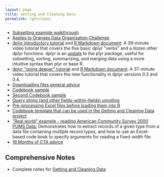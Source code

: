 ```yaml
---
layout: page
title: Getting and Cleaning Data
permalink: /getclean/
---
```


- [Subsetting example walkthrough](http://rpubs.com/thoughtfulbloke/subset)
- [Apples to Oranges Data Organisation Challenge](https://github.com/thoughtfulbloke/faoexample)
- [dplyr introductory tutorial](https://www.youtube.com/watch?v=jWjqLW-u3hc) and [R Markdown document](http://rpubs.com/justmarkham/dplyr-tutorial): A 39-minute video tutorial that covers the five basic dplyr "verbs" and a dozen other dplyr functions. dplyr is an [update](http://blog.rstudio.org/2014/01/17/introducing-dplyr/) to the plyr package, useful for subsetting, sorting, summarizing, and merging data using a more intuitive syntax than plyr or base R.
- [dplyr "going deeper" tutorial](https://www.youtube.com/watch?v=2mh1PqfsXVI) and [R Markdown document](http://rpubs.com/justmarkham/dplyr-tutorial-part-2): A 37-minute video tutorial that covers the new functionality in dplyr versions 0.3 and 0.4.
- [Downloading files general advice](http://rpubs.com/thoughtfulbloke/downloadtips)
- [Codebook sample](https://gist.github.com/kirstenfrank/218c36a1938055d0f4e4)
- [Second Codebook sample](https://gist.github.com/kirstenfrank/699abe3e16fd1dc36e5d)
- [Query string (and other fields-within-fields) unrolling](http://rpubs.com/schnee/32988)
- [Pre-processing Excel files before loading them into R](https://github.com/alkashef/cleaningexceldata)
- [Codebook template that can be used in the Getting and Cleaning Data project](https://gist.github.com/JorisSchut/dbc1fc0402f28cad9b41)
- ["Real world" example - reading American Community Survey 2000 PUMS Data:](https://github.com/lgreski/acsexample) Demonstrates how to extract records of a given type from a data file containing multiple record types, and how to use an Excel-based code book to specify arguments for reading a fixed-width file.
- [18 Months of CTA advice](https://thoughtfulbloke.wordpress.com/2015/08/31/hello-world)

## Comprehensive Notes

- Complete notes for [Getting and Cleaning Data](http://sux13.github.io/DataScienceSpCourseNotes/)
